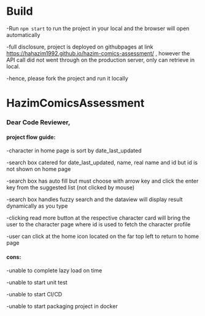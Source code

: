 # Build

-Run `npm start` to run the project in your local and  the browser will open automatically

-full disclosure, project is deployed on githubpages at link https://hahazim1992.github.io/hazim-comics-assessment/ , however the API call did not went through on the production server, only can retrieve in local. 

-hence, please fork the project and run it locally

# HazimComicsAssessment

### Dear Code Reviewer,

#### project flow guide:
-character in home page is sort by date_last_updated

-search box catered for date_last_updated, name, real name and id but id is not shown on home page

-search box has auto fill but must choose with arrow key and click the enter key from the suggested list (not clicked by mouse)

-search box handles fuzzy search and the dataview will display result dynamically as you type

-clicking read more button at the respective character card will bring the user to the character page where id is used to fetch the character profile

-user can click at the home icon located on the far top left to return to home page

#### cons:

-unable to complete lazy load on time

-unable to start unit test

-unable to start CI/CD

-unable to start packaging project in docker